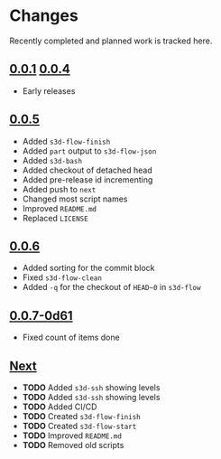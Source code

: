 # Changes
Recently completed and planned work is tracked here.

## [0.0.1](.) [0.0.4](.)
- Early releases

## [0.0.5](.)
- Added `s3d-flow-finish`
- Added `part` output to `s3d-flow-json`
- Added `s3d-bash`
- Added checkout of detached head
- Added pre-release id incrementing
- Added push to `next`
- Changed most script names
- Improved `README.md`
- Replaced `LICENSE`

## [0.0.6](.)
- Added sorting for the commit block
- Fixed `s3d-flow-clean`
- Added `-q` for the checkout of `HEAD~0` in `s3d-flow`

## [0.0.7-0d61](.)
- Fixed count of items done

## [Next](.)
- **TODO** Added `s3d-ssh` showing levels
- **TODO** Added `s3d-ssh` showing levels
- **TODO** Added CI/CD
- **TODO** Created `s3d-flow-finish`
- **TODO** Created `s3d-flow-start`
- **TODO** Improved `README.md`
- **TODO** Removed old scripts
